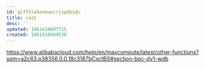 ```yaml
---
id: qlff1la9znmaecrjsp6bidu
title: cast
desc: ''
updated: 1661410607715
created: 1661410499530
---
```

https://www.alibabacloud.com/help/en/maxcompute/latest/other-functions?spm=a2c63.p38356.0.0.18c3187bCxctBS#section-bpc-dy1-wdb